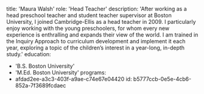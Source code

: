 title: 'Maura Walsh'
role: 'Head Teacher'
description: 'After working as a head preschool teacher and student teacher supervisor at Boston University, I joined Cambridge-Ellis as a head teacher in 2009. I particularly enjoy working with the young preschoolers, for whom every new experience is enthralling and expands their view of the world. I am trained in the Inquiry Approach to curriculum development and implement it each year, exploring a topic of the children’s interest in a year-long, in-depth study.'
education:
  - 'B.S. Boston University'
  - 'M.Ed. Boston University'
programs:
  - afdad2ee-a3c3-403f-a9ae-c74e67e04420
id: b5777ccb-0e5e-4cb6-852a-7f3689fcdaec

